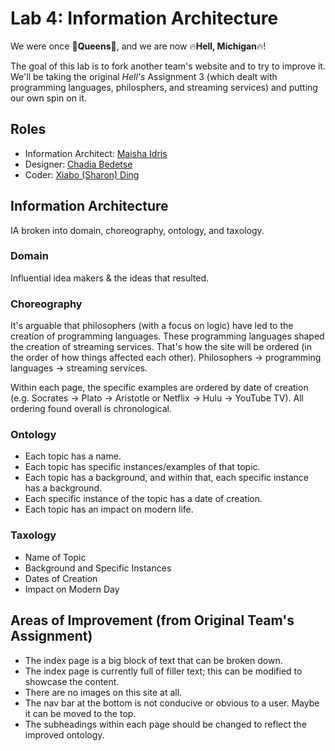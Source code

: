 # Lab 4: Information Architecture

We were once :crown:**Queens**:crown:, and we are now :fire:**Hell, Michigan**:fire:!

The goal of this lab is to fork another team's website and to try to improve it.  We'll be taking the original *Hell's* Assignment 3 (which dealt with programming languages, philosphers, and streaming services) and putting our own spin on it.

## Roles

- Information Architect: [Maisha Idris](https://github.com/maishaidris)
- Designer: [Chadia Bedetse](https://github.com/bchadia)
- Coder: [Xiabo (Sharon) Ding](https://github.com/xding12)

## Information Architecture
IA broken into domain, choreography, ontology, and taxology.

### Domain

Influential idea makers & the ideas that resulted.  


### Choreography
It's arguable that philosophers (with a focus on logic) have led to the creation of programming languages.  These programming languages shaped the creation of streaming services.  That's how the site will be ordered (in the order of how things affected each other).  Philosophers -> programming languages -> streaming services.  

Within each page, the specific examples are ordered by date of creation (e.g. Socrates -> Plato -> Aristotle or Netflix -> Hulu -> YouTube TV).  All ordering found overall is chronological.

### Ontology

- Each topic has a name.
- Each topic has specific instances/examples of that topic.
- Each topic has a background, and within that, each specific instance has a background.
- Each specific instance of the topic has a date of creation.
- Each topic has an impact on modern life.

### Taxology

- Name of Topic
- Background and Specific Instances
- Dates of Creation
- Impact on Modern Day

## Areas of Improvement (from Original Team's Assignment)

- The index page is a big block of text that can be broken down.
- The index page is currently full of filler text; this can be modified to showcase the content.
- There are no images on this site at all.
- The nav bar at the bottom is not conducive or obvious to a user.  Maybe it can be moved to the top.
- The subheadings within each page should be changed to reflect the improved ontology.
